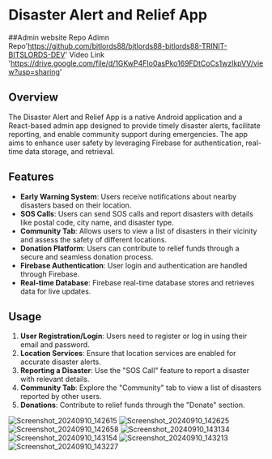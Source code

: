 # Disaster Alert and Relief App

##Admin website Repo
Adimn Repo'https://github.com/bitlords88/bitlords88-bitlords88-TRINIT-BITSLORDS-DEV'
Video Link 'https://drive.google.com/file/d/1GKwP4FIo0asPko169FDtCoCs1wzIkpVV/view?usp=sharing'




## Overview

The Disaster Alert and Relief App is a native Android application and a React-based admin app designed to provide timely disaster alerts, facilitate reporting, and enable community support during emergencies. The app aims to enhance user safety by leveraging Firebase for authentication, real-time data storage, and retrieval.

## Features

- **Early Warning System**: Users receive notifications about nearby disasters based on their location.
- **SOS Calls**: Users can send SOS calls and report disasters with details like postal code, city name, and disaster type.
- **Community Tab**: Allows users to view a list of disasters in their vicinity and assess the safety of different locations.
- **Donation Platform**: Users can contribute to relief funds through a secure and seamless donation process.
- **Firebase Authentication**: User login and authentication are handled through Firebase.
- **Real-time Database**: Firebase real-time database stores and retrieves data for live updates.



## Usage

1. **User Registration/Login**: Users need to register or log in using their email and password.
2. **Location Services**: Ensure that location services are enabled for accurate disaster alerts.
3. **Reporting a Disaster**: Use the "SOS Call" feature to report a disaster with relevant details.
4. **Community Tab**: Explore the "Community" tab to view a list of disasters reported by other users.
5. **Donations**: Contribute to relief funds through the "Donate" section.


![Screenshot_20240910_142615](https://github.com/user-attachments/assets/ec9ba1e3-1046-4fdb-bf8e-885fbe3e0ba8)
![Screenshot_20240910_142625](https://github.com/user-attachments/assets/3d786eaf-a3f4-4236-adb8-d40970797a29)
![Screenshot_20240910_142658](https://github.com/user-attachments/assets/098094e9-73be-4e78-9c7c-bc2a8f3959b6)
![Screenshot_20240910_143134](https://github.com/user-attachments/assets/80505019-47f6-41c0-9235-4d4b4972e222)
![Screenshot_20240910_143154](https://github.com/user-attachments/assets/a1cf3d57-0cac-40e2-8e61-5d9b05a85b80)
![Screenshot_20240910_143213](https://github.com/user-attachments/assets/67fe814d-3d20-4adb-9c01-cdd444fcf153)
![Screenshot_20240910_143227](https://github.com/user-attachments/assets/945d1888-f586-4408-a683-03040c1caeb9)

